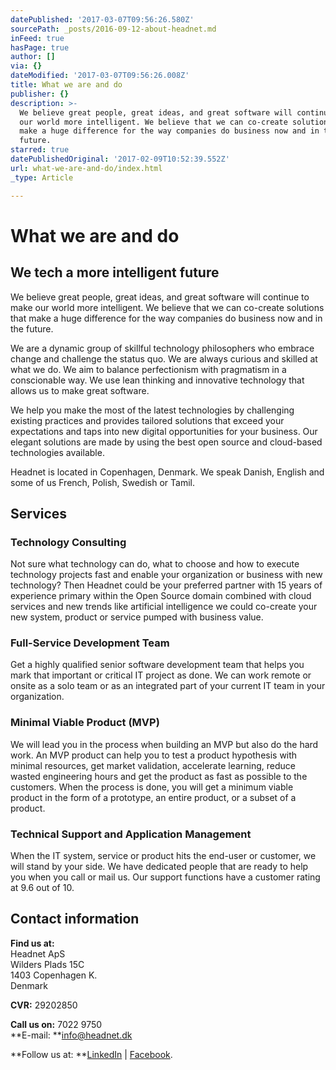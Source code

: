 ```yaml
---
datePublished: '2017-03-07T09:56:26.580Z'
sourcePath: _posts/2016-09-12-about-headnet.md
inFeed: true
hasPage: true
author: []
via: {}
dateModified: '2017-03-07T09:56:26.008Z'
title: What we are and do
publisher: {}
description: >-
  We believe great people, great ideas, and great software will continue to make
  our world more intelligent. We believe that we can co-create solutions that
  make a huge difference for the way companies do business now and in the
  future.
starred: true
datePublishedOriginal: '2017-02-09T10:52:39.552Z'
url: what-we-are-and-do/index.html
_type: Article

---
```

# What we are and do

## We tech a more intelligent future

We believe great people, great ideas, and great software will continue to make our world more intelligent. We believe that we can co-create solutions that make a huge difference for the way companies do business now and in the future.

We are a dynamic group of skillful technology philosophers who embrace change and challenge the status quo. We are always curious and skilled at what we do. We aim to balance perfectionism with pragmatism in a conscionable way. We use lean thinking and innovative technology that allows us to make great software.

We help you make the most of the latest technologies by challenging existing practices and provides tailored solutions that exceed your expectations and taps into new digital opportunities for your business. Our elegant solutions are made by using the best open source and cloud-based technologies available.

Headnet is located in Copenhagen, Denmark. We speak Danish, English and some of us French, Polish, Swedish or Tamil.

## Services

### Technology Consulting

Not sure what technology can do, what to choose and how to execute technology projects fast and enable your organization or business with new technology? Then Headnet could be your preferred partner with 15 years of experience primary within the Open Source domain combined with cloud services and new trends like artificial intelligence we could co-create your new system, product or service pumped with business value.

### Full-Service Development Team

Get a highly qualified senior software development team that helps you mark that important or critical IT project as done. We can work remote or onsite as a solo team or as an integrated part of your current IT team in your organization.

### Minimal Viable Product (MVP)

We will lead you in the process when building an MVP but also do the hard work. An MVP product can help you to test a product hypothesis with minimal resources, get market validation, accelerate learning, reduce wasted engineering hours and get the product as fast as possible to the customers. When the process is done, you will get a minimum viable product in the form of a prototype, an entire product, or a subset of a product.

### Technical Support and Application Management 

When the IT system, service or product hits the end-user or customer, we will stand by your side. We have dedicated people that are ready to help you when you call or mail us. Our support functions have a customer rating at 9.6 out of 10\.

## Contact information

**Find us at:**  
Headnet ApS  
Wilders Plads 15C  
1403 Copenhagen K.  
Denmark

**CVR:** 29202850

**Call us on:** 7022 9750  
**E-mail: **[info@headnet.dk][0]

**Follow us at: **[LinkedIn][1] | [Facebook][2].

[0]: http://info@headnet.dk/ "info@headnet.dk"
[1]: https://www.linkedin.com/company/1130893?trk=tyah&trkInfo=clickedVertical%3Acompany%2Cidx%3A1-1-1%2CtarId%3A1436960512883%2Ctas%3Aheadnet "LinkedIn"
[2]: https://www.facebook.com/headnetdk "Facebook"